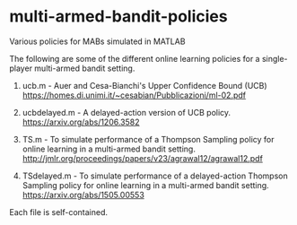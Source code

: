 # multi-armed-bandit-policies
Various policies for MABs simulated in MATLAB

The following are some of the different online learning policies for a single-player multi-armed bandit setting.

1. ucb.m - Auer and Cesa-Bianchi's Upper Confidence Bound (UCB) https://homes.di.unimi.it/~cesabian/Pubblicazioni/ml-02.pdf

2. ucbdelayed.m - A delayed-action version of UCB policy. https://arxiv.org/abs/1206.3582

3. TS.m - To simulate performance of a Thompson Sampling policy for online learning in a multi-armed bandit setting. http://jmlr.org/proceedings/papers/v23/agrawal12/agrawal12.pdf

4. TSdelayed.m - To simulate performance of a delayed-action Thompson Sampling policy for online learning in a multi-armed bandit setting. https://arxiv.org/abs/1505.00553

Each file is self-contained.

